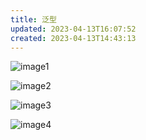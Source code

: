 ```yaml
---
title: 泛型
updated: 2023-04-13T16:07:52
created: 2023-04-13T14:43:13
---
```


![image1](../../../resources/9a267bc0d8354aa3818652e0b48ecfad.png)

![image2](../../../resources/20656749f47b43f8b766c3d61e36c46b.png)

![image3](../../../resources/59c5345e61974a94841e36f2d91c9181.png)

![image4](../../../resources/698b938e953a497ba1b439d67cbef425.png)
